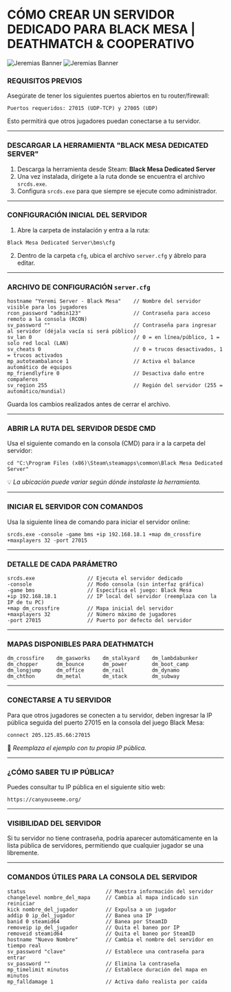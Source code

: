 # CÓMO CREAR UN SERVIDOR DEDICADO PARA BLACK MESA | DEATHMATCH & COOPERATIVO

![Jeremias Banner](IMG/BM1.webp)
![Jeremias Banner](IMG/BN2.png)


### REQUISITOS PREVIOS

Asegúrate de tener los siguientes puertos abiertos en tu router/firewall:

```
Puertos requeridos: 27015 (UDP-TCP) y 27005 (UDP)
```

Esto permitirá que otros jugadores puedan conectarse a tu servidor.

---

### DESCARGAR LA HERRAMIENTA "BLACK MESA DEDICATED SERVER"

1. Descarga la herramienta desde Steam: **Black Mesa Dedicated Server**
2. Una vez instalada, dirígete a la ruta donde se encuentra el archivo `srcds.exe`.
3. Configura `srcds.exe` para que siempre se ejecute como administrador.

---

### CONFIGURACIÓN INICIAL DEL SERVIDOR

1. Abre la carpeta de instalación y entra a la ruta:

```
Black Mesa Dedicated Server\bms\cfg
```

2. Dentro de la carpeta `cfg`, ubica el archivo `server.cfg` y ábrelo para editar.

---

### ARCHIVO DE CONFIGURACIÓN `server.cfg`

```
hostname "Yeremi Server - Black Mesa"    // Nombre del servidor visible para los jugadores
rcon_password "admin123"                 // Contraseña para acceso remoto a la consola (RCON)
sv_password ""                           // Contraseña para ingresar al servidor (déjala vacía si será público)
sv_lan 0                                 // 0 = en línea/público, 1 = solo red local (LAN)
sv_cheats 0                              // 0 = trucos desactivados, 1 = trucos activados
mp_autoteambalance 1                     // Activa el balance automático de equipos
mp_friendlyfire 0                        // Desactiva daño entre compañeros
sv_region 255                            // Región del servidor (255 = automático/mundial)
```

Guarda los cambios realizados antes de cerrar el archivo.

---

### ABRIR LA RUTA DEL SERVIDOR DESDE CMD

Usa el siguiente comando en la consola (CMD) para ir a la carpeta del servidor:

```
cd "C:\Program Files (x86)\Steam\steamapps\common\Black Mesa Dedicated Server"
```

💡 *La ubicación puede variar según dónde instalaste la herramienta.*

---

### INICIAR EL SERVIDOR CON COMANDOS

Usa la siguiente línea de comando para iniciar el servidor online:

```
srcds.exe -console -game bms +ip 192.168.18.1 +map dm_crossfire +maxplayers 32 -port 27015
```

---

### DETALLE DE CADA PARÁMETRO

```
srcds.exe                 // Ejecuta el servidor dedicado
-console                  // Modo consola (sin interfaz gráfica)
-game bms                 // Especifica el juego: Black Mesa
+ip 192.168.18.1          // IP local del servidor (reemplaza con la IP de tu PC)
+map dm_crossfire         // Mapa inicial del servidor
+maxplayers 32            // Número máximo de jugadores
-port 27015               // Puerto por defecto del servidor
```

---

### MAPAS DISPONIBLES PARA DEATHMATCH

```
dm_crossfire    dm_gasworks    dm_stalkyard    dm_lambdabunker
dm_chopper      dm_bounce      dm_power        dm_boot_camp
dm_longjump     dm_office      dm_rail         dm_dynamo
dm_chthon       dm_metal       dm_stack        dm_subway
```

---

### CONECTARSE A TU SERVIDOR

Para que otros jugadores se conecten a tu servidor, deben ingresar la IP pública seguida del puerto 27015 en la consola del juego Black Mesa:

```
connect 205.125.85.66:27015
```

📌 *Reemplaza el ejemplo con tu propia IP pública.*

---

### ¿CÓMO SABER TU IP PÚBLICA?

Puedes consultar tu IP pública en el siguiente sitio web:

```
https://canyouseeme.org/
```

---

### VISIBILIDAD DEL SERVIDOR

Si tu servidor no tiene contraseña, podría aparecer automáticamente en la lista pública de servidores, permitiendo que cualquier jugador se una libremente.

---

### COMANDOS ÚTILES PARA LA CONSOLA DEL SERVIDOR

```
status                          // Muestra información del servidor
changelevel nombre_del_mapa     // Cambia al mapa indicado sin reiniciar
kick nombre_del_jugador         // Expulsa a un jugador
addip 0 ip_del_jugador          // Banea una IP
banid 0 steamid64               // Banea por SteamID
removeip ip_del_jugador         // Quita el baneo por IP
removeid steamid64              // Quita el baneo por SteamID
hostname "Nuevo Nombre"         // Cambia el nombre del servidor en tiempo real
sv_password "clave"             // Establece una contraseña para entrar
sv_password ""                  // Elimina la contraseña
mp_timelimit minutos            // Establece duración del mapa en minutos
mp_falldamage 1                 // Activa daño realista por caída
```